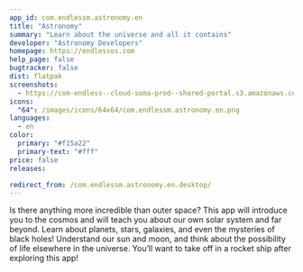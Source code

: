 ```yaml
---
app_id: com.endlessm.astronomy.en
title: "Astronomy"
summary: "Learn about the universe and all it contains"
developer: "Astronomy Developers"
homepage: https://endlessos.com
help_page: false
bugtracker: false
dist: flatpak
screenshots:
  - https://com-endless--cloud-soma-prod--shared-portal.s3.amazonaws.com/apps.237.screenshots.3065fcb2-797f-4ede-b85c-706feb0e8c6d_201810161515453232.png
icons:
  "64": /images/icons/64x64/com.endlessm.astronomy.en.png
languages:
  - en
color:
  primary: "#f15a22"
  primary-text: "#fff"
price: false
releases:

redirect_from: /com.endlessm.astronomy.en.desktop/
---
```


<p>Is there anything more incredible than outer space? This app will introduce you to the cosmos and will teach you about our own solar system and far beyond. Learn about planets, stars, galaxies, and even the mysteries of black holes! Understand our sun and moon, and think about the possibility of life elsewhere in the universe. You’ll want to take off in a rocket ship after exploring this app!</p>
